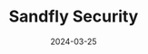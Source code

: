 ---  
layout: startup_page  
title: "Sandfly Security"  
id: "sandflysecurity.com"  
permalink: "/sandflysecuritysandflysecurity.com03252024/"  
website: "https://www.sandflysecurity.com/"  
funding_round: "Seed"  
funding_amount: ""  
investors: "Gula Tech Adventures, Sorenson Capital"  
about: "Sandfly Security provides an agentless Linux security solution designed to address compatibility, performance, and stability issues associated with traditional agent-based systems. It offers comprehensive protection including drift detection, password auditing, and enhanced container security, ensuring unmatched protection for Linux environments without impacting system performance. The company focuses on securing critical infrastructure across various industries."  
markets: "Cybersecurity, Linux Security, Cloud Security, Network Security, Software"  
hq: "Christchurch, Canterbury, New Zealand"  
founded_year: "2017"  
linkedin: "https://nz.linkedin.com/company/sandfly"  
twitter: "https://www.twitter.com/sandflysecurity"  
instagram: ""  
facebook: ""  
crunchbase: "https://www.crunchbase.com/organization/sandfly-security"  
pitchbook: ""  

date_display: "25-Mar-2024"  
date: "2024-03-25"

# SEO Optimization  
meta_title: "Sandfly Security - Seed"  
meta_description: "Sandfly Security, Sandfly Security provides an agentless Linux security solution designed to address compatibility, performance, and stability issues associated with tr..."  
meta_keywords: "Sandfly Security, Cybersecurity, Linux Security, Cloud Security, Network Security, Software, Seed funding"  
canonical_url: "https://startup.projectstartups.com/sandflysecuritysandflysecurity.com03252024/"  
---